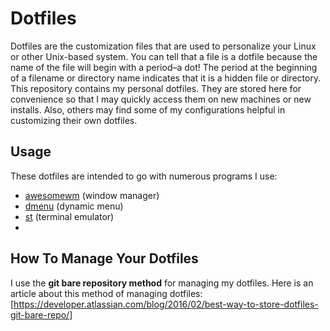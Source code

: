# Dotfiles

Dotfiles are the customization files that are used to personalize your Linux or other Unix-based system. You can tell that a file is a dotfile because the name of the file will begin with a period–a dot! The period at the beginning of a filename or directory name indicates that it is a hidden file or directory. This repository contains my personal dotfiles. They are stored here for convenience so that I may quickly access them on new machines or new installs. Also, others may find some of my configurations helpful in customizing their own dotfiles.


## Usage

These dotfiles are intended to go with numerous programs I use:

- [awesomewm]() (window manager)
- [dmenu](https://github.com/ricksdomein/dmenu) (dynamic menu)
- [st](https://github.com/ricksdomein/st) (terminal emulator)
-

## How To Manage Your Dotfiles

I use the **git bare repository method** for managing my dotfiles. Here is an article about this method of managing dotfiles: [https://developer.atlassian.com/blog/2016/02/best-way-to-store-dotfiles-git-bare-repo/]
